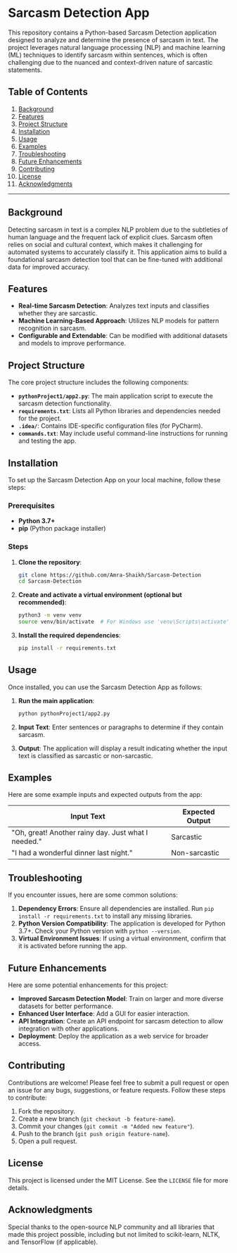 

# Sarcasm Detection App

This repository contains a Python-based Sarcasm Detection application designed to analyze and determine the presence of sarcasm in text. The project leverages natural language processing (NLP) and machine learning (ML) techniques to identify sarcasm within sentences, which is often challenging due to the nuanced and context-driven nature of sarcastic statements.

## Table of Contents
1. [Background](#background)
2. [Features](#features)
3. [Project Structure](#project-structure)
4. [Installation](#installation)
5. [Usage](#usage)
6. [Examples](#examples)
7. [Troubleshooting](#troubleshooting)
8. [Future Enhancements](#future-enhancements)
9. [Contributing](#contributing)
10. [License](#license)
11. [Acknowledgments](#acknowledgments)

---

## Background

Detecting sarcasm in text is a complex NLP problem due to the subtleties of human language and the frequent lack of explicit clues. Sarcasm often relies on social and cultural context, which makes it challenging for automated systems to accurately classify it. This application aims to build a foundational sarcasm detection tool that can be fine-tuned with additional data for improved accuracy.

## Features

- **Real-time Sarcasm Detection**: Analyzes text inputs and classifies whether they are sarcastic.
- **Machine Learning-Based Approach**: Utilizes NLP models for pattern recognition in sarcasm.
- **Configurable and Extendable**: Can be modified with additional datasets and models to improve performance.

## Project Structure

The core project structure includes the following components:

- **`pythonProject1/app2.py`**: The main application script to execute the sarcasm detection functionality.
- **`requirements.txt`**: Lists all Python libraries and dependencies needed for the project.
- **`.idea/`**: Contains IDE-specific configuration files (for PyCharm).
- **`commands.txt`**: May include useful command-line instructions for running and testing the app.

## Installation

To set up the Sarcasm Detection App on your local machine, follow these steps:

### Prerequisites

- **Python 3.7+**
- **pip** (Python package installer)

### Steps

1. **Clone the repository**:
    ```bash
    git clone https://github.com/Amra-Shaikh/Sarcasm-Detection
    cd Sarcasm-Detection
    ```

2. **Create and activate a virtual environment (optional but recommended)**:
    ```bash
    python3 -m venv venv
    source venv/bin/activate  # For Windows use 'venv\Scripts\activate'
    ```

3. **Install the required dependencies**:
    ```bash
    pip install -r requirements.txt
    ```

## Usage

Once installed, you can use the Sarcasm Detection App as follows:

1. **Run the main application**:
    ```bash
    python pythonProject1/app2.py
    ```

2. **Input Text**: Enter sentences or paragraphs to determine if they contain sarcasm.
3. **Output**: The application will display a result indicating whether the input text is classified as sarcastic or non-sarcastic.

## Examples

Here are some example inputs and expected outputs from the app:

| Input Text                                       | Expected Output      |
|--------------------------------------------------|----------------------|
| "Oh, great! Another rainy day. Just what I needed." | Sarcastic         |  |
| "I had a wonderful dinner last night."           | Non-sarcastic        |

## Troubleshooting

If you encounter issues, here are some common solutions:

1. **Dependency Errors**: Ensure all dependencies are installed. Run `pip install -r requirements.txt` to install any missing libraries.
2. **Python Version Compatibility**: The application is developed for Python 3.7+. Check your Python version with `python --version`.
3. **Virtual Environment Issues**: If using a virtual environment, confirm that it is activated before running the app.

## Future Enhancements

Here are some potential enhancements for this project:

- **Improved Sarcasm Detection Model**: Train on larger and more diverse datasets for better performance.
- **Enhanced User Interface**: Add a GUI for easier interaction.
- **API Integration**: Create an API endpoint for sarcasm detection to allow integration with other applications.
- **Deployment**: Deploy the application as a web service for broader access.

## Contributing

Contributions are welcome! Please feel free to submit a pull request or open an issue for any bugs, suggestions, or feature requests. Follow these steps to contribute:

1. Fork the repository.
2. Create a new branch (`git checkout -b feature-name`).
3. Commit your changes (`git commit -m "Added new feature"`).
4. Push to the branch (`git push origin feature-name`).
5. Open a pull request.

## License

This project is licensed under the MIT License. See the `LICENSE` file for more details.

## Acknowledgments

Special thanks to the open-source NLP community and all libraries that made this project possible, including but not limited to scikit-learn, NLTK, and TensorFlow (if applicable).
